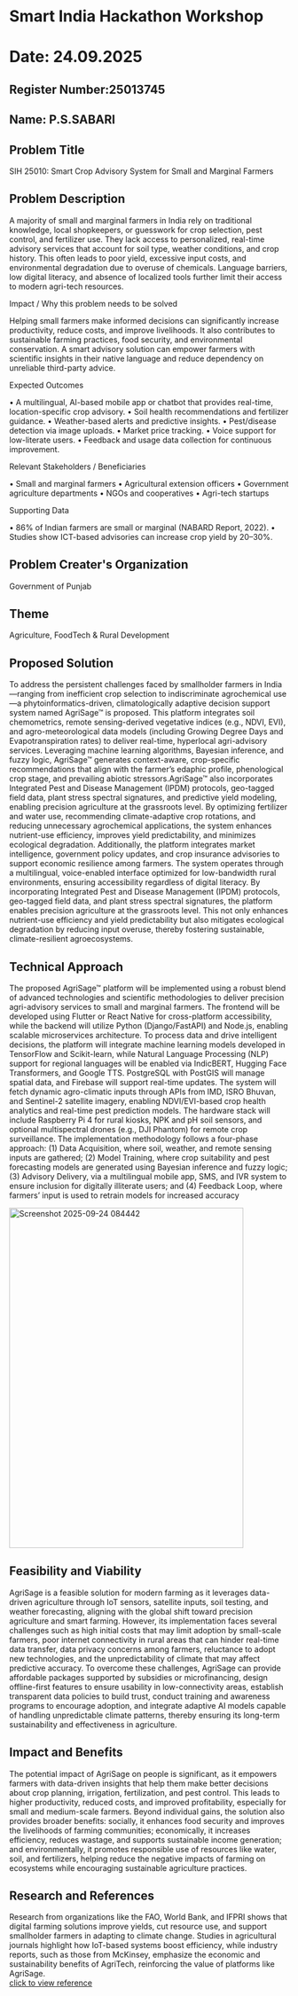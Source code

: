 # Smart India Hackathon Workshop
# Date: 24.09.2025
## Register Number:25013745
## Name: P.S.SABARI
## Problem Title
SIH 25010: Smart Crop Advisory System for Small and Marginal Farmers
## Problem Description
A majority of small and marginal farmers in India rely on traditional knowledge, local shopkeepers, or guesswork for crop selection, pest control, and fertilizer use. They lack access to personalized, real-time advisory services that account for soil type, weather conditions, and crop history. This often leads to poor yield, excessive input costs, and environmental degradation due to overuse of chemicals. Language barriers, low digital literacy, and absence of localized tools further limit their access to modern agri-tech resources.

Impact / Why this problem needs to be solved

Helping small farmers make informed decisions can significantly increase productivity, reduce costs, and improve livelihoods. It also contributes to sustainable farming practices, food security, and environmental conservation. A smart advisory solution can empower farmers with scientific insights in their native language and reduce dependency on unreliable third-party advice.

Expected Outcomes

• A multilingual, AI-based mobile app or chatbot that provides real-time, location-specific crop advisory.
• Soil health recommendations and fertilizer guidance.
• Weather-based alerts and predictive insights.
• Pest/disease detection via image uploads.
• Market price tracking.
• Voice support for low-literate users.
• Feedback and usage data collection for continuous improvement.

Relevant Stakeholders / Beneficiaries

• Small and marginal farmers
• Agricultural extension officers
• Government agriculture departments
• NGOs and cooperatives
• Agri-tech startups

Supporting Data

• 86% of Indian farmers are small or marginal (NABARD Report, 2022).
• Studies show ICT-based advisories can increase crop yield by 20–30%.

## Problem Creater's Organization
Government of Punjab

## Theme
Agriculture, FoodTech & Rural Development

## Proposed Solution
To address the persistent challenges faced by smallholder farmers in India—ranging from inefficient crop selection to indiscriminate agrochemical use—a phytoinformatics-driven, climatologically adaptive decision support system named AgriSage™ is proposed. This platform integrates soil chemometrics, remote sensing-derived vegetative indices (e.g., NDVI, EVI), and agro-meteorological data models (including Growing Degree Days and Evapotranspiration rates) to deliver real-time, hyperlocal agri-advisory services. Leveraging machine learning algorithms, Bayesian inference, and fuzzy logic, AgriSage™ generates context-aware, crop-specific recommendations that align with the farmer’s edaphic profile, phenological crop stage, and prevailing abiotic stressors.AgriSage™ also incorporates Integrated Pest and Disease Management (IPDM) protocols, geo-tagged field data, plant stress spectral signatures, and predictive yield modeling, enabling precision agriculture at the grassroots level. By optimizing fertilizer and water use, recommending climate-adaptive crop rotations, and reducing unnecessary agrochemical applications, the system enhances nutrient-use efficiency, improves yield predictability, and minimizes ecological degradation. Additionally, the platform integrates market intelligence, government policy updates, and crop insurance advisories to support economic resilience among farmers. The system operates through a multilingual, voice-enabled interface optimized for low-bandwidth rural environments, ensuring accessibility regardless of digital literacy. By incorporating Integrated Pest and Disease Management (IPDM) protocols, geo-tagged field data, and plant stress spectral signatures, the platform enables precision agriculture at the grassroots level. This not only enhances nutrient-use efficiency and yield predictability but also mitigates ecological degradation by reducing input overuse, thereby fostering sustainable, climate-resilient agroecosystems.

## Technical Approach
The proposed AgriSage™ platform will be implemented using a robust blend of advanced technologies and scientific methodologies to deliver precision agri-advisory services to small and marginal farmers. The frontend will be developed using Flutter or React Native for cross-platform accessibility, while the backend will utilize Python (Django/FastAPI) and Node.js, enabling scalable microservices architecture. To process data and drive intelligent decisions, the platform will integrate machine learning models developed in TensorFlow and Scikit-learn, while Natural Language Processing (NLP) support for regional languages will be enabled via IndicBERT, Hugging Face Transformers, and Google TTS. PostgreSQL with PostGIS will manage spatial data, and Firebase will support real-time updates. The system will fetch dynamic agro-climatic inputs through APIs from IMD, ISRO Bhuvan, and Sentinel-2 satellite imagery, enabling NDVI/EVI-based crop health analytics and real-time pest prediction models. The hardware stack will include Raspberry Pi 4 for rural kiosks, NPK and pH soil sensors, and optional multispectral drones (e.g., DJI Phantom) for remote crop surveillance. The implementation methodology follows a four-phase approach: (1) Data Acquisition, where soil, weather, and remote sensing inputs are gathered; (2) Model Training, where crop suitability and pest forecasting models are generated using Bayesian inference and fuzzy logic; (3) Advisory Delivery, via a multilingual mobile app, SMS, and IVR system to ensure inclusion for digitally illiterate users; and (4) Feedback Loop, where farmers’ input is used to retrain models for increased accuracy

<img width="422" height="614" alt="Screenshot 2025-09-24 084442" src="https://github.com/user-attachments/assets/582fea49-ebf5-4b9d-bbb7-8338047892ba" />

## Feasibility and Viability
AgriSage is a feasible solution for modern farming as it leverages data-driven agriculture through IoT sensors, satellite inputs, soil testing, and weather forecasting, aligning with the global shift toward precision agriculture and smart farming. However, its implementation faces several challenges such as high initial costs that may limit adoption by small-scale farmers, poor internet connectivity in rural areas that can hinder real-time data transfer, data privacy concerns among farmers, reluctance to adopt new technologies, and the unpredictability of climate that may affect predictive accuracy. To overcome these challenges, AgriSage can provide affordable packages supported by subsidies or microfinancing, design offline-first features to ensure usability in low-connectivity areas, establish transparent data policies to build trust, conduct training and awareness programs to encourage adoption, and integrate adaptive AI models capable of handling unpredictable climate patterns, thereby ensuring its long-term sustainability and effectiveness in agriculture.

## Impact and Benefits
The potential impact of AgriSage on people is significant, as it empowers farmers with data-driven insights that help them make better decisions about crop planning, irrigation, fertilization, and pest control. This leads to higher productivity, reduced costs, and improved profitability, especially for small and medium-scale farmers. Beyond individual gains, the solution also provides broader benefits: socially, it enhances food security and improves the livelihoods of farming communities; economically, it increases efficiency, reduces wastage, and supports sustainable income generation; and environmentally, it promotes responsible use of resources like water, soil, and fertilizers, helping reduce the negative impacts of farming on ecosystems while encouraging sustainable agriculture practices.

## Research and References
Research from organizations like the FAO, World Bank, and IFPRI shows that digital farming solutions improve yields, cut resource use, and support smallholder farmers in adapting to climate change. Studies in agricultural journals highlight how IoT-based systems boost efficiency, while industry reports, such as those from McKinsey, emphasize the economic and sustainability benefits of AgriTech, reinforcing the value of platforms like AgriSage.
<br>
<a href="https://www.researchgate.net/publication/258789844_A_Comprehensive_Study_of_Application_of_Decision_Support_System_in_Agriculture_in_Indian_Context?utm_source=chatgpt.com">click to view reference</a>
